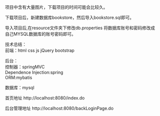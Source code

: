 项目中含有大量图片，下载项目的时间可能会比较久。

下载项目后，新建数据库bookstore，然后导入bookstore.sql即可。

导入项目后,在resource文件夹下修改db.properties 将数据库账号和密码修改成自己MYSQL数据库的账号密码即可。

技术总结：<br>
前端：html css js jQuery bootstrap

后台：<br>
  控制器：springMVC <br>
  Dependence Injection:spring<br>
  ORM:mybatis<br>

数据库：mysql

首页地址 http://localhost:8080/index.do

后台管理地址 http://localhost:8080/backLoginPage.do



